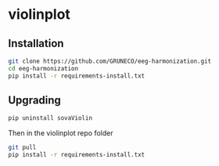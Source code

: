 # violinplot

## Installation

```bash
git clone https://github.com/GRUNECO/eeg-harmonization.git
cd eeg-harmonization
pip install -r requirements-install.txt
```

## Upgrading

```bash
pip uninstall sovaViolin
```

Then in the violinplot repo folder

```bash
git pull
pip install -r requirements-install.txt
```
